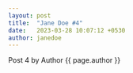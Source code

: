 ```yaml
---
layout: post
title:  "Jane Doe #4"
date:   2023-03-28 10:07:12 +0530
author: janedoe
---
```


Post 4 by Author {{ page.author }}
